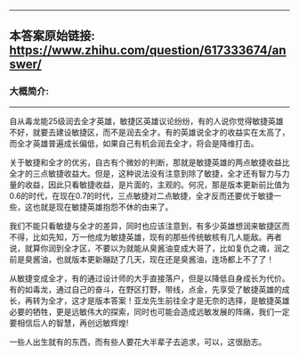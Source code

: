 ----------------------------------------
## 本答案原始链接: https://www.zhihu.com/question/617333674/answer/
### 大概简介: 
----------------------------------------
自从毒龙能25级润去全才英雄，敏捷区英雄议论纷纷，有的人说你觉得敏捷英雄不好，就要去建设敏捷区，而不是润去全才。有的英雄说全才的收益实在太高了，而全才英雄普遍成长偏低，如果自己有机会润去全才，将会是降维打击。

关于敏捷和全才的优劣，自古有个微妙的判断，那就是敏捷英雄的两点敏捷收益比全才的三点敏捷收益大。但是，这种说法没有注意到除了敏捷，全才还有智力与力量的收益，因此只看敏捷收益，是片面的，主观的。何况，那是版本更新前比值为0.6的时代，在现在0.7的时代，三点敏捷对二点敏捷，全才反而还要优于敏捷一些，这也就是现在敏捷英雄抱怨不休的由来了。

我们不能只看敏捷与全才的差异，同时也应该注意到，有多少英雄想润来敏捷区而不得，比如先知，万一他成为敏捷英雄，现有的那些传统敏核有几人能敌。再者说，就算你润到全才区，不要以为就能从臭酱油变成大哥了，比如复仇之魂，润之前是臭酱油，也就版本更新蹦跶了几天，现在还是臭酱油，连场都上不了了！

从敏捷变成全才，有的通过设计师的大手直接落户，但是以降低自身成长为代价。有的如毒龙，通过自己的奋斗，在野区打野，带线，点金，先享受了敏捷英雄的成长，再转为全才，这才是版本答案！亚龙先生前往全才是无奈的选择，是敏捷英雄必要的牺牲，更是远敏伟大的探索，同时也可能会造成远敏发展的阵痛，我们一定要相信后人的智慧，再创远敏辉煌!

一些人出生就有的东西，而有些人要花大半辈子去追求，可以，这很励志。
